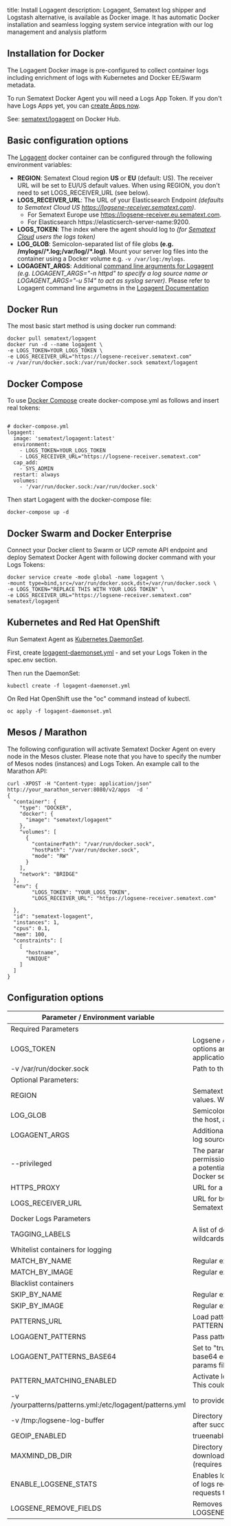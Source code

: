 title: Install Logagent
description: Logagent, Sematext log shipper and Logstash alternative, is available as Docker image. It has automatic Docker installation and seamless logging system service integration with our log management and analysis platform


## Installation for Docker

The Logagent Docker image is pre-configured to collect container logs including enrichment of logs with Kubernetes and Docker EE/Swarm metadata. 

To run Sematext Docker Agent you will need a Logs App Token.  If you don't have Logs Apps yet, you can [create Apps now](https://apps.sematext.com/ui/integrations).

See: [sematext/logagent](https://hub.docker.com/r/sematext/logagent/) on Docker Hub. 

## Basic configuration options

The [Logagent](https://sematext.com/logagent) docker container can be configured through the following environment variables:

* **REGION**: Sematext Cloud region **US** or **EU** (default: US). The receiver URL will be set to EU/US default values. When using REGION, you don't need to set LOGS_RECEIVER_URL (see below).
* **LOGS_RECEIVER_URL**: The URL of your Elasticsearch Endpoint _(defaults to Sematext Cloud US https://logsene-receiver.sematext.com)_. 
  - For Sematext Europe use https://logsene-receiver.eu.sematext.com. 
  - For Elasticsearch https://elasticserch-server-name:9200.
* **LOGS_TOKEN**: The index where the agent should log to _(for [Sematext Cloud](https://sematext.com/cloud) users the logs token)_
* **LOG_GLOB**: Semicolon-separated list of file globs __(e.g. /mylogs/**/*.log;/var/log/**/*.log)__. Mount your server log files into the container using a Docker volume e.g. `-v /var/log:/mylogs`. 
* **LOGAGENT_ARGS**: Additional [command line arguments for Logagent](https://sematext.com/docs/logagent/cli-parameters/) _(e.g. LOGAGENT_ARGS="-n httpd" to specify a log source name or LOGAGENT_ARGS="-u 514" to act as syslog server)_. Please refer to Logagent command line argumetns in the [Logagent Documentation](https://sematext.com/docs/logagent/cli-parameters/)

## Docker Run

The most basic start method is using docker run command:

```
docker pull sematext/logagent
docker run -d --name logagent \
-e LOGS_TOKEN=YOUR_LOGS_TOKEN \
-e LOGS_RECEIVER_URL="https://logsene-receiver.sematext.com"
-v /var/run/docker.sock:/var/run/docker.sock sematext/logagent
```


## Docker Compose

To use [Docker Compose](https://docs.docker.com/compose/) create docker-compose.yml as follows and insert real tokens:

```

# docker-compose.yml
logagent:
  image: 'sematext/logagent:latest'
  environment:
    - LOGS_TOKEN=YOUR_LOGS_TOKEN 
    - LOGS_RECEIVER_URL="https://logsene-receiver.sematext.com"
  cap_add:
    - SYS_ADMIN
  restart: always
  volumes:
    - '/var/run/docker.sock:/var/run/docker.sock'

```

Then start Logagent with the docker-compose file: 

```
docker-compose up -d
```

## Docker Swarm and Docker Enterprise

Connect your Docker client to Swarm or UCP remote API endpoint and
deploy Sematext Docker Agent with following docker command with your Logs Tokens:

```
docker service create -mode global -name logagent \
-mount type=bind,src=/var/run/docker.sock,dst=/var/run/docker.sock \
-e LOGS_TOKEN="REPLACE THIS WITH YOUR LOGS TOKEN" \
-e LOGS_RECEIVER_URL="https://logsene-receiver.sematext.com"
sematext/logagent
```

## Kubernetes and Red Hat OpenShift

Run Sematext Agent as [Kubernetes DaemonSet](https://kubernetes.io/docs/concepts/workloads/controllers/daemonset).

First, create [logagent-daemonset.yml](https://github.com/sematext/logagent-js/blob/master/kubernetes/logagent-daemonset.yml) - and set your Logs Token in the spec.env section.

Then run the DaemonSet:

```
kubectl create -f logagent-daemonset.yml
```

On Red Hat OpenShift use the "oc" command instead of kubectl.

```
oc apply -f logagent-daemonset.yml
```

## Mesos / Marathon

The following configuration will activate Sematext Docker Agent on every node in the Mesos cluster. Please note that you have to specify the number of Mesos nodes (instances) and Logs Token. An example call to the Marathon API:

```
curl -XPOST -H "Content-type: application/json" http://your_marathon_server:8080/v2/apps  -d '
{
  "container": {
    "type": "DOCKER",
    "docker": {
      "image": "sematext/logagent"
    },
    "volumes": [
      {
        "containerPath": "/var/run/docker.sock",
        "hostPath": "/var/run/docker.sock",
        "mode": "RW"
      }
    ],
    "network": "BRIDGE"
  },
  "env": {
        "LOGS_TOKEN": "YOUR_LOGS_TOKEN",
        "LOGS_RECEIVER_URL": "https://logsene-receiver.sematext.com"

  },
  "id": "sematext-logagent",
  "instances": 1,
  "cpus": 0.1,
  "mem": 100,
  "constraints": [
    [
      "hostname",
      "UNIQUE"
    ]
  ]
}
```

## Configuration options 

| Parameter / Environment variable                         | Description                                                                                                                                                                                                                                                                                                                                              |
|----------------------------------------------------------|----------------------------------------------------------------------------------------------------------------------------------------------------------------------------------------------------------------------------------------------------------------------------------------------------------------------------------------------------------|
| Required Parameters                                      |                                                                                                                                                                                                                                                                                                                                                          |
| LOGS_TOKEN                                               | Logsene Application Token enables logging to Logsene, see logging specific parameters for filter options and Log Routing section to route logs from different containers to separate Logsene applications                                                                                                                                                |
| -v /var/run/docker.sock                                  | Path to the docker socket                                                                                                                                                                                                                                                                                                                                |
| Optional Parameters:                                     |                                                                                                                                                                                                                                                                                                                                                          |
| REGION                                                   | Sematext Cloud region **US** or **EU** (default: US). The receiver URL will be set to EU/US default values. When using REGION, you don't need to set LOGS_RECEIVER_URL (see below).                                                                                                                                                                      |
| LOG_GLOB                                                 | Semicolon-separated list of file globs (e.g. /var/log/**/*.log;/mylogs/**/*.log) to collect log files from the host, assuming the log files are mounted to /mylogs using Docker -v /var/logs:/mylogs                                                                                                                                                     |
| LOGAGENT_ARGS                                            | Additional command line arguments for Logagent (e.g. LOGAGENT_ARGS="-n httpd" to specify a log source name or LOGAGENT_ARGS="-u 514" to act as syslog server)                                                                                                                                                                                            |
| --privileged                                             | The parameter might be helpful when Sematext Agent could not start because of limited permission to connect and write to the Docker socket /var/run/docker.sock. The privileged mode is a potential security risk, we recommend to enable the appropriate security. Please read about Docker security: https://docs.docker.com/engine/security/security/ |
| HTTPS_PROXY                                              | URL for a proxy server (behind firewalls)                                                                                                                                                                                                                                                                                                                |
| LOGS_RECEIVER_URL                                        | URL for bulk inserts into Sematext Cloud. Required for Sematext Enterprise (local IP:PORT) or Sematext Cloud Europe: https://logsene-receiver.eu.sematext.com                                                                                                                                                                                            |
| Docker Logs Parameters                                   |                                                                                                                                                                                                                                                                                                                                                          |
| TAGGING_LABELS                                           | A list of docker label names or environment variable names to tag container logs. Supporting wildcards e.g. TAGGING_LABELS='com.docker.swarm,com.myapp.'                                                                                                                                                                                                 |
| Whitelist containers for logging                         |                                                                                                                                                                                                                                                                                                                                                          |
| MATCH_BY_NAME                                            | Regular expression to white list container names                                                                                                                                                                                                                                                                                                         |
| MATCH_BY_IMAGE                                           | Regular expression to white list image names                                                                                                                                                                                                                                                                                                             |
| Blacklist containers                                     |                                                                                                                                                                                                                                                                                                                                                          |
| SKIP_BY_NAME                                             | Regular expression to black list container names                                                                                                                                                                                                                                                                                                         |
| SKIP_BY_IMAGE                                            | Regular expression to black list image names for logging                                                                                                                                                                                                                                                                                                 |
| PATTERNS_URL                                             | Load pattern.yml via HTTP e.g. -e PATTERNS_URL=https://raw.githubusercontent.com/sematext/logagent-js/master/patterns.yml                                                                                                                                                                                                                                |
| LOGAGENT_PATTERNS                                        | Pass patterns.yml via env. variable e.g. -e LOGAGENT_PATTERNS="$(cat ./patters.yml)"                                                                                                                                                                                                                                                                     |
| LOGAGENT_PATTERNS_BASE64                                 | Set to "true" if the LOGAGENT_PATTERNS patterns file you are passing in via env. variable is base64 encoded e.g `-e LOGAGENT_PATTERNS="$(cat ./patterns.yml &#124; base64)"`. Useful if your params file is not getting set properly due to shell interpretation or otherwise.                                                                                  |
| PATTERN_MATCHING_ENABLED                                 | Activate logagent-js parser, default value is true. To disable the log parser set the value to false. This could increase the throughput of log processing for nodes with a very high log volume.                                                                                                                                                        |
| -v /yourpatterns/patterns.yml:/etc/logagent/patterns.yml | to provide custom patterns for log parsing, see logagent-js                                                                                                                                                                                                                                                                                              |
| -v /tmp:/logsene-log-buffer                              | Directory to store logs, in a case of a network or service outage. Docker Agent deletes these files after successful transmission.                                                                                                                                                                                                                       |
| GEOIP_ENABLED                                            | trueenables GeoIP lookups in the log parser, default value: false                                                                                                                                                                                                                                                                                        |
| MAXMIND_DB_DIR                                           | Directory for the Geo-IP lite database, must end with /. Storing the DB in a volume could save downloads for updates after restarts. Using /tmp/ (ramdisk) could speed up Geo-IP lookups (requires add. ~30 MB main memory).                                                                                                                             |
| ENABLE_LOGSENE_STATS                                     | Enables logging of transmission stats to Sematext Cloud. Default value 'false'. Provides a number of logs received, a number of logs shipped, number of failed/successful HTTP transmissions (bulk requests to Sematext Cloud) and retransmissions of failed requests.                                                                                   |
| LOGSENE_REMOVE_FIELDS                                    | Removes fields from parsed/enriched logs. E.g. LOGSENE_REMOVE_FIELDS=logSource,container_host_name,swarm_node,password,creditCardNo  
